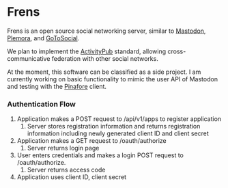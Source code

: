 # Frens

Frens is an open source social networking server, similar to [Mastodon](https://github.com/mastodon/mastodon), [Plemora](https://github.com/Hostdon/pleroma), and [GoToSocial](https://github.com/superseriousbusiness/gotosocial).

We plan to implement the [ActivityPub](https://activitypub.rocks/) standard, allowing cross-communicative federation with other social networks.

At the moment, this software can be classified as a side project. I am currently working on basic functionality to mimic the user API of Mastodon and testing with the [Pinafore](https://github.com/Pinafore) client.  

### Authentication Flow
1. Application makes a POST request to /api/v1/apps to register application
	1. Server stores registration information and returns registration information including newly generated client ID and client secret
2. Application makes a GET request to /oauth/authorize
	1. Server returns login page
3. User enters credentials and makes a login POST request to /oauth/authorize.
	1. Server returns access code
4. Application uses client ID, client secret